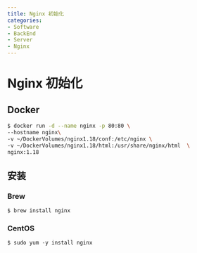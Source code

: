 ```yaml
---
title: Nginx 初始化
categories:
- Software
- BackEnd
- Server
- Nginx
---
```

# Nginx 初始化

## Docker

```bash
$ docker run -d --name nginx -p 80:80 \
--hostname nginx\
-v ~/DockerVolumes/nginx1.18/conf:/etc/nginx \
-v ~/DockerVolumes/nginx1.18/html:/usr/share/nginx/html  \
nginx:1.18
```

## 安装

### Brew

```shell
$ brew install nginx
```

### CentOS

```shell
$ sudo yum -y install nginx
```
